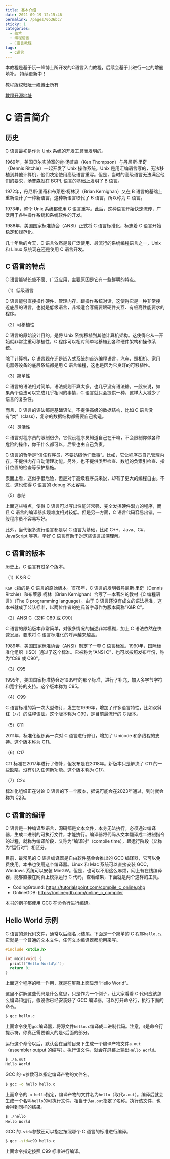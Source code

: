 ```yaml
---
title: 基本介绍
date: 2021-09-19 12:15:46
permalink: /pages/0b36bc/
sticky: 1
categories:
  - 技术
  - 编程语言
  - C语言教程
tags:
  - C语言
---
```

本教程是基于阮一峰博士所开发的C语言入门教程，后续会基于此进行一定的增删填补。
持续更新中！

教程版权归[阮一峰博士](https://github.com/ruanyf)所有

[教程开源地址](https://github.com/wangdoc/clang-tutorial)
<!-- more -->
# C 语言简介

## 历史

C 语言最初是作为 Unix 系统的开发工具而发明的。

1969年，美国贝尔实验室的肯·汤普森（Ken Thompson）与丹尼斯·里奇（Dennis Ritchie）一起开发了 Unix 操作系统。Unix 是用汇编语言写的，无法移植到其他计算机，他们决定使用高级语言重写。但是，当时的高级语言无法满足他们的要求，汤普森就在 BCPL 语言的基础上发明了 B 语言。

1972年，丹尼斯·里奇和布莱恩·柯林汉（Brian Kernighan）又在 B 语言的基础上重新设计了一种新语言，这种新语言取代了 B 语言，所以称为 C 语言。

1973年，整个 Unix 系统都使用 C 语言重写。此后，这种语言开始快速流传，广泛用于各种操作系统和系统软件的开发。

1988年，美国国家标准协会（ANSI）正式将 C 语言标准化，标志着 C 语言开始稳定和规范化。

几十年后的今天，C 语言依然是最广泛使用、最流行的系统编程语言之一，Unix 和 Linux 系统现在还是使用 C 语言开发。

## C 语言的特点

C 语言能够长盛不衰、广泛应用，主要原因是它有一些鲜明的特点。

（1）低级语言

C 语言能够直接操作硬件、管理内存、跟操作系统对话，这使得它是一种非常接近底层的语言，也就是低级语言，非常适合写需要跟硬件交互、有极高性能要求的程序。

（2）可移植性

C 语言的原始设计目的，是将 Unix 系统移植到其他计算机架构。这使得它从一开始就非常注重可移植性，C 程序可以相对简单地移植到各种硬件架构和操作系统。

除了计算机，C 语言现在还是嵌入式系统的首选编程语言，汽车、照相机、家用电器等设备的底层系统都是用 C 语言编程，这也是因为它良好的可移植性。

（3）简单性

C 语言的语法相对简单，语法规则不算太多，也几乎没有语法糖。一般来说，如果两个语法可以完成几乎相同的事情，C 语言就只会提供一种，这样大大减少了语言的复杂性。

而且，C 语言的语法都是基础语法，不提供高级的数据结构，比如 C 语言没有“类”（class），复杂的数据结构都需要自己构造。

（4）灵活性

C 语言对程序员的限制很少。它假设程序员知道自己在干嘛，不会限制你做各种危险的操作，你干什么都可以，后果也由自己负责。

C 语言的哲学是“信任程序员，不要妨碍他们做事”。比如，它让程序员自己管理内存，不提供内存自动清理功能。另外，也不提供类型检查、数组的负索引检查、指针位置的检查等保护措施。

表面上看，这似乎很危险，但是对于高级程序员来说，却有了更大的编程自由。不过，这也使得 C 语言的 debug 不太容易。

（5）总结

上面这些特点，使得 C 语言可以写出性能非常强、完全发挥硬件潜力的程序，而且 C 语言的编译器实现难度相对较低。但是另一方面，C 语言代码容易出错，一般程序员不容易写好。

此外，当代很多流行语言都是以 C 语言为基础，比如 C++、Java、C#、JavaScript 等等。学好 C 语言有助于对这些语言加深理解。

## C 语言的版本

历史上，C 语言有过多个版本。

（1）K＆R C

`K&R C`指的是 C 语言的原始版本。1978年，C 语言的发明者丹尼斯·里奇（Dennis Ritchie）和布莱恩·柯林（Brian Kernighan）合写了一本著名的教材《C 编程语言》（The C programming language）。由于 C 语言还没有成文的语法标准，这本书就成了公认标准，以两位作者的姓氏首字母作为版本简称“K&R C”。

（2）ANSI C（又称 C89 或 C90）

C 语言的原始版本非常简单，对很多情况的描述非常模糊，加上 C 语法依然在快速发展，要求将 C 语言标准化的呼声越来越高。

1989年，美国国家标准协会（ANSI）制定了一套 C 语言标准。1990年，国际标准化组织（ISO）通过了这个标准。它被称为“ANSI C”，也可以按照发布年份，称为“C89 或 C90”。

（3）C95

1995年，美国国家标准协会对1989年的那个标准，进行了补充，加入多字节字符和宽字符的支持。这个版本称为 C95。

（4）C99

C 语言标准的第一次大型修订，发生在1999年，增加了许多语言特性，比如双斜杠（`//`）的注释语法。这个版本称为 C99，是目前最流行的 C 版本。

（5）C11

2011年，标准化组织再一次对 C 语言进行修订，增加了 Unicode 和多线程的支持。这个版本称为 C11。

（6）C17

C11 标准在2017年进行了修补，但发布是在2018年。新版本只是解决了 C11 的一些缺陷，没有引入任何新功能。这个版本称为 C17。

（7）C2x

标准化组织正在讨论 C 语言的下一个版本，据说可能会在2023年通过，到时就会称为 C23。

## C 语言的编译

C 语言是一种编译型语言，源码都是文本文件，本身无法执行。必须通过编译器，生成二进制的可执行文件，才能执行。编译器将代码从文本翻译成二进制指令的过程，就称为编译阶段，又称为“编译时”（compile time），跟运行阶段（又称为“运行时”）相区分。

目前，最常见的 C 语言编译器是自由软件基金会推出的 GCC 编译器，它可以免费使用。本书也使用这个编译器。Linux 和 Mac 系统可以直接安装 GCC，Windows 系统可以安装 MinGW。但是，也可以不用这么麻烦，网上有在线编译器，能够直接在网页上模拟运行 C 代码，查看结果，下面就是两个这样的工具。

- CodingGround: https://tutorialspoint.com/compile_c_online.php
- OnlineGDB: https://onlinegdb.com/online_c_compiler

本书的例子都使用 GCC 在命令行进行编译。

## Hello World 示例

C 语言的源代码文件，通常以后缀名`.c`结尾。下面是一个简单的 C 程序`hello.c`。它就是一个普通的文本文件，任何文本编译器都能用来写。

```c
#include <stdio.h>

int main(void) {
  printf("Hello World\n");
  return 0;
}
```

上面这个程序的唯一作用，就是在屏幕上面显示“Hello World”。

这里不讲解这些代码是什么意思，只是作为一个例子，让大家看看 C 代码应该怎么编译和运行。假设你已经安装好了 GCC 编译器，可以打开命令行，执行下面的命令。

```bash
$ gcc hello.c
```

上面命令使用`gcc`编译器，将源文件`hello.c`编译成二进制代码。注意，`$`是命令行提示符，你真正需要输入的是`$`后面的部分。

运行这个命令以后，默认会在当前目录下生成一个编译产物文件`a.out`（assembler output 的缩写）。执行该文件，就会在屏幕上输出`Hello World`。

```bash
$ ./a.out
Hello World
```

GCC 的`-o`参数可以指定编译产物的文件名。

```bash
$ gcc -o hello hello.c
```

上面命令的`-o hello`指定，编译产物的文件名为`hello`（取代`a.out`）。编译后就会生成一个名叫`hello`的可执行文件，相当于为`a.out`指定了名称。执行该文件，也会得到同样的结果。

```bash
$ ./hello
Hello World
```

GCC 的`-std=`参数还可以指定按照哪个 C 语言的标准进行编译。

```bash
$ gcc -std=c99 hello.c
```

上面命令指定按照 C99 标准进行编译。

<Vssue :title="$title" />